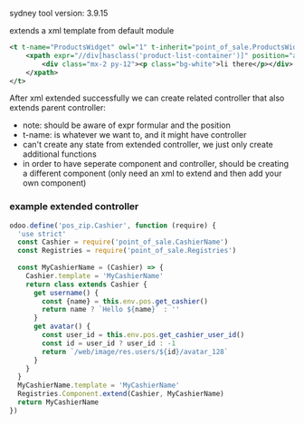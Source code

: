 sydney tool version: 3.9.15

extends a xml template from default module

```xml
<t t-name="ProductsWidget" owl="1" t-inherit="point_of_sale.ProductsWidget" t-inherit-mode="extension">  
    <xpath expr="//div[hasclass('product-list-container')]" position="after">  
        <div class="mx-2 py-12"><p class="bg-white">li there</p></div>  
    </xpath>  
</t>
```

After xml extended successfully we can create related controller that also extends parent controller:
- note: should be aware of expr formular and the position
- t-name: is whatever we want to, and it might have controller
- can't create any state from extended controller, we just only create additional functions
- in order to have seperate component and controller, should be creating a different component (only need an xml to extend and then add your own component)

### example extended controller

```javascript
odoo.define('pos_zip.Cashier', function (require) {  
  'use strict'  
  const Cashier = require('point_of_sale.CashierName')  
  const Registries = require('point_of_sale.Registries')  
  
  const MyCashierName = (Cashier) => {  
    Cashier.template = 'MyCashierName'  
    return class extends Cashier {  
      get username() {  
        const {name} = this.env.pos.get_cashier()  
        return name ? `Hello ${name}` : ''  
      }  
      get avatar() {  
        const user_id = this.env.pos.get_cashier_user_id()  
        const id = user_id ? user_id : -1  
        return `/web/image/res.users/${id}/avatar_128`  
      }  
    }  
  }  
  MyCashierName.template = 'MyCashierName'  
  Registries.Component.extend(Cashier, MyCashierName)  
  return MyCashierName  
})
```